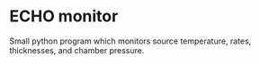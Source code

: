 # ECHO monitor
Small python program which monitors source temperature, rates, thicknesses, and chamber pressure.
